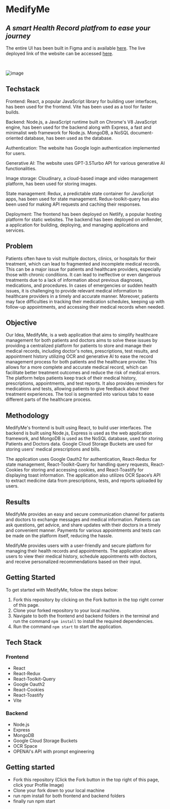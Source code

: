 #  MedifyMe

## _A smart Health Record platfrom to ease your journey_

The entire UI has been built in Figma and is available [here](https://www.figma.com/file/p850Ggh3o7Wx06xZKHPmRP/Epsilon-Delta-HackItOut?node-id=0%3A1&t=irTJFFggJAagLQ1M-1). The live deployed link
of the website can be accessed [here](https://medifyme.vercel.app/).

<br>

![image](https://user-images.githubusercontent.com/103768983/226119391-774e8c2c-6b63-4fc6-9bac-9dbc3c197163.png)

## Techstack

Frontend: React, a popular JavaScript library for building user interfaces, has been used for the frontend. Vite has been used as a tool for faster builds.

Backend: Node.js, a JavaScript runtime built on Chrome's V8 JavaScript engine, has been used for the backend along with Express, a fast and minimalist web framework for Node.js. MongoDB, a NoSQL document-oriented database, has been used as the database.

Authentication: The website has Google login authentication implemented for users.

Generative AI: The website uses GPT-3.5Turbo API for various generative AI functionalities.

Image storage: Cloudinary, a cloud-based image and video management platform, has been used for storing images.

State management: Redux, a predictable state container for JavaScript apps, has been used for state management. Redux-toolkit-query has also been used for making API requests and caching their responses.

Deployment: The frontend has been deployed on Netlify, a popular hosting platform for static websites. The backend has been deployed on onRender, a application for building, deploying, and managing applications and services.

## Problem 

Patients often have to visit multiple doctors, clinics, or hospitals for their treatment, which can lead to fragmented and incomplete medical records. This can be a major issue for patients and healthcare providers, especially those with chronic conditions. It can lead to ineffective or even dangerous treatments due to a lack of information about previous diagnoses, medications, and procedures. In cases of emergencies or sudden health issues, it is challenging to provide relevant medical information to healthcare providers in a timely and accurate manner. Moreover, patients may face difficulties in tracking their medication schedules, keeping up with follow-up appointments, and accessing their medical records when needed.

## Objective

Our Idea, MedifyMe, is a web application that aims to simplify healthcare management for both patients and doctors aims to solve these issues by providing a centralized platform for patients to store and manage their medical records, including doctor's notes, prescriptions, test results, and appointment history utilizing OCR and generative AI to ease the record management process for both patients and the healthcare provider. This allows for a more complete and accurate medical record, which can facilitate better treatment outcomes and reduce the risk of medical errors. The platform helps patients keep track of their medical history, prescriptions, appointments, and test reports. It also provides reminders for medications and tests, allowing patients to give feedback about their treatment experiences. The tool is segmented into various tabs to ease different parts of the healthcare process.

## Methodology

MedifyMe's frontend is built using React, to build user interfaces. The backend is built using Node.js, Express is used as the web application framework, and MongoDB is used as the NoSQL database, used for storing Patients and Doctors data. Google Cloud Storage Buckets are used for storing users' medical prescriptions and bills.

The application uses Google Oauth2 for authentication, React-Redux for state management, React-Toolkit-Query for handling query requests, React-Cookies for storing and accessing cookies, and React-Toastify for displaying toast information. The application also utilizes OCR Space’s API to extract medicine data from prescriptions, tests, and reports uploaded by users.

## Results

MedifyMe provides an easy and secure communication channel for patients and doctors to exchange messages and medical information. Patients can ask questions, get advice, and share updates with their doctors in a timely and convenient manner. Payments for various appointments and tests can be made on the platform itself, reducing the hassle.

MedifyMe provides users with a user-friendly and secure platform for managing their health records and appointments. The application allows users to view their medical history, schedule appointments with doctors, and receive personalized recommendations based on their input.

## Getting Started

To get started with MedifyMe, follow the steps below:
1. Fork this repository by clicking on the Fork button in the top right corner of this page.
2. Clone your forked repository to your local machine.
3. Navigate to both the frontend and backend folders in the terminal and run the command `npm install` to install the required dependencies.
4. Run the command `npm start` to start the application.

## Tech Stack
### Frontend
- React
- React-Redux
- React-Toolkit-Query
- Google Oauth2
- React-Cookies
- React-Toastify
- Vite

### Backend
- Node.js
- Express
- MongoDB
- Google Cloud Storage Buckets
- OCR Space
- OPENAI's API with prompt engineering

## Getting started

- Fork this repository (Click the Fork button in the top right of this page, click your Profile Image)
- Clone your fork down to your local machine
- run npm install for both frontend and backend folders
- finally run npm start

